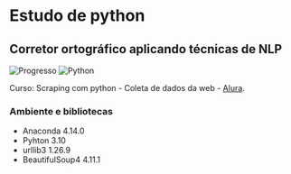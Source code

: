 # Estudo de python

## Corretor ortográfico aplicando técnicas de NLP

![Progresso](https://img.shields.io/badge/progresso-50%25-brightgreen)
![Python](https://img.shields.io/badge/python-3670A0?style=for-the-badge&logo=python&logoColor=ffdd54)

Curso: Scraping com python - Coleta de dados da web - [Alura](https://www.alura.com.br/).

### Ambiente e bibliotecas
- Anaconda 4.14.0
- Pyhton 3.10
- urllib3 1.26.9
- BeautifulSoup4 4.11.1

